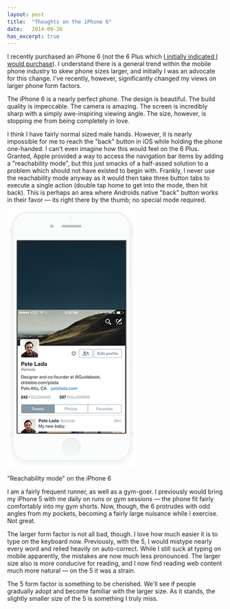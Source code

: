 ```yaml
---
layout: post
title:  "Thoughts on the iPhone 6"
date:   2014-09-26
has_excerpt: true
---
```


I recently purchased an iPhone 6 (not the 6 Plus which [I initially indicated I would purchase](http://cl.ly/image/2m0N1r1Z3h0t/Image%202014-09-27%20at%203.00.11%20PM.png)). I understand there is a general trend within the mobile phone industry to skew phone sizes larger, and initially I was an advocate for this change. I've recently, however, significantly changed my views on larger phone form factors. 

The iPhone 6 is a nearly perfect phone. The design is beautiful. The build quality is impeccable. The camera is amazing. The screen is incredibly sharp with a simply awe-inspiring viewing angle. The size, however, is stopping me from being completely in love. 

<!--end-->

I think I have fairly normal sized male hands. However, it is nearly impossible for me to reach the "back" button in iOS while holding the phone one-handed. I can't even imagine how this would feel on the 6 Plus. Granted, Apple provided a way to access the navigation bar items by adding a "reachability mode", but this just smacks of a half-assed solution to a problem which should not have existed to begin with. Frankly, I never use the reachability mode anyway as it would then take three button tabs to execute a single action (double tap home to get into the mode, then hit back). This is perhaps an area where Androids native "back" button works in their favor &mdash; its right there by the thumb; no special mode required. 

<div class="img">
    <div class="img_image">
        <img src="/images/img_iphone6_reachability.png" />
    </div>
    <p class="img_caption">"Reachability mode" on the iPhone 6</p>
</div>

I am a fairly frequent runner, as well as a gym-goer. I previously would bring my iPhone 5 with me daily on runs or gym sessions &mdash; the phone fit fairly comfortably into my gym shorts. Now, though, the 6 protrudes with odd angles from my pockets, becoming a fairly large nuisance while I exercise. Not great.  

The larger form factor is not all bad, though. I love how much easier it is to type on the keyboard now. Previously, with the 5, I would mistype nearly every word and relied heavily on auto-correct. While I still suck at typing on mobile apparently, the mistakes are now much less pronounced. The larger size also is more conducive for reading, and I now find reading web content much more natural &mdash; on the 5 it was a strain. 

The 5 form factor is something to be cherished. We'll see if people gradually adopt and become familiar with the larger size. As it stands, the slightly smaller size of the 5 is something I truly miss. 